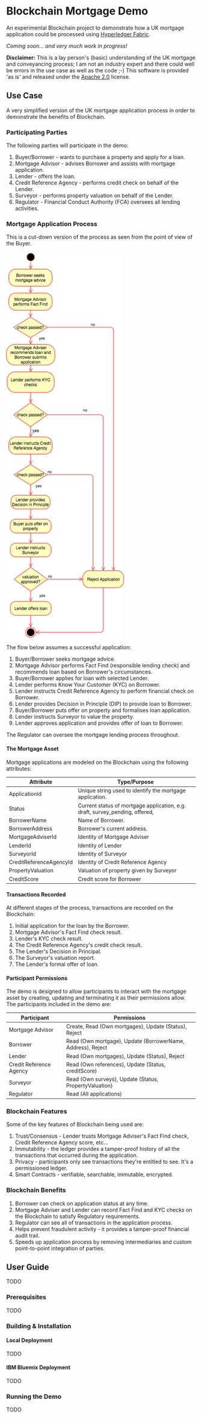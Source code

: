 # Blockchain Mortgage Demo
An experimental Blockchain project to demonstrate how a UK mortgage application could be processed using
[Hyperledger Fabric](https://www.hyperledger.org/).

[](http://bit.ly/2kZWwg8)

_Coming soon... and very much work in progress!_

**Disclaimer:** This is a lay person's (basic) understanding of the UK mortgage and conveyancing process; 
I am not an industry expert and there could well be errors in the use case as well as the code ;-)
This software is provided 'as is' and released under the [Apache 2.0](https://www.apache.org/licenses/LICENSE-2.0.html) license.

## Use Case
A very simplified version of the UK mortgage application process in order to demonstrate the benefits of Blockchain.

### Participating Parties
The following parties will participate in the demo:

1. Buyer/Borrower - wants to purchase a property and apply for a loan.
1. Mortgage Advisor - advises Borrower and assists with mortgage application.
1. Lender - offers the loan.
1. Credit Reference Agency - performs credit check on behalf of the Lender. 
1. Surveyor - performs property valuation on behalf of the Lender.
1. Regulator - Financial Conduct Authority (FCA) oversees all lending activities.

### Mortgage Application Process
This is a cut-down version of the process as seen from the point of view of the Buyer.

![mortgage_application_process_v1.png](./docs/mortgage_application_process_v1.png)

The flow below assumes a successful application:

1. Buyer/Borrower seeks mortgage advice.
1. Mortgage Advisor performs Fact Find (responsible lending check) and recommends loan based on Borrower's circumstances.
1. Buyer/Borrower applies for loan with selected Lender.
1. Lender performs Know Your Customer (KYC) on Borrower.
1. Lender instructs Credit Reference Agency to perform financial check on Borrower.
1. Lender provides Decision in Principle (DIP) to provide loan to Borrower.
1. Buyer/Borrower puts offer on property and formalises loan application.
1. Lender instructs Surveyor to value the property.
1. Lender approves application and provides offer of loan to Borrower.

The Regulator can oversee the mortgage lending process throughout. 

#### The Mortgage Asset
Mortgage applications are modeled on the Blockchain using the following attributes:

| Attribute               | Type/Purpose                                                                 |
| ----------------------- | ---------------------------------------------------------------------------- |
| ApplicationId           | Unique string used to identify the mortgage application. |
| Status                  | Current status of mortgage application, e.g. draft, survey_pending, offered, |
| BorrowerName            | Name of Borrower. |
| BorrowerAddress         | Borrower's current address. |
| MortgageAdviserId       | Identity of Mortgage Adviser |
| LenderId                | Identity of Lender |
| SurveyorId              | Identity of Surveyor | 
| CreditReferenceAgencyId | Identity of Credit Reference Agency |
| PropertyValuation       | Valuation of property given by Surveyor |
| CreditScore             | Credit score for Borrower |

#### Transactions Recorded
At different stages of the process, transactions are recorded on the Blockchain:

1. Initial application for the loan by the Borrower.
1. Mortgage Advisor's Fact Find check result.
1. Lender's KYC check result.
1. The Credit Reference Agency's credit check result.
1. The Lender's Decision in Principal.
1. The Surveyor's valuation report.
1. The Lender's formal offer of loan.

#### Participant Permissions
The demo is designed to allow participants to interact with the mortgage asset by creating, updating and 
terminating it as their permissions allow. The participants included in the demo are:

| Participant             | Permissions                                                              |
| ----------------------- | ------------------------------------------------------------------------ |
| Mortgage Advisor        | Create, Read (Own mortgages), Update (Status), Reject |                          |
| Borrower                | Read (Own mortgage), Update (BorrowerName, Address), Reject |
| Lender                  | Read (Own mortgages), Update (Status), Reject |
| Credit Reference Agency | Read (Own references), Update (Status, creditScore) |
| Surveyor                | Read (Own surveys), Update (Status, PropertyValuation) |
| Regulator               | Read (All applications)

### Blockchain Features
Some of the key features of Blockchain being used are:

1. Trust/Consensus - Lender trusts Mortgage Adviser's Fact Find check, Credit Reference Agency score, etc...
1. Immutability - the ledger provides a tamper-proof history of all the transactions that occurred during the application. 
1. Privacy - participants only see transactions they're entitled to see. It's a permissioned ledger.
1. Smart Contracts - verifiable, searchable, immutable, encrypted.

### Blockchain Benefits
1. Borrower can check on application status at any time.
1. Mortgage Adviser and Lender can record Fact Find and KYC checks on the Blockchain to satisfy Regulatory requirements.
1. Regulator can see all of transactions in the application process.
1. Helps prevent fraudulent activity - it provides a tamper-proof financial audit trail.
1. Speeds up application process by removing intermediaries and custom point-to-point integration of parties.

## User Guide
TODO

### Prerequisites
TODO

### Building & Installation
#### Local Deployment
TODO

#### IBM Bluemix Deployment
TODO

### Running the Demo
TODO
